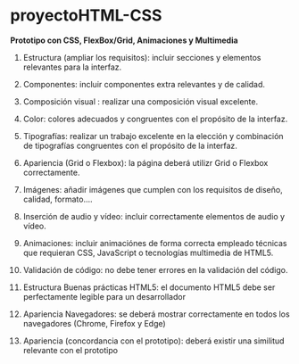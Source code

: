 # proyectoHTML-CSS

**Prototipo con CSS, FlexBox/Grid, Animaciones y Multimedia**

1. Estructura (ampliar los requisitos): incluir secciones y elementos relevantes para la interfaz.

2. Componentes:	incluir componentes extra  relevantes y de calidad.

3. Composición visual	: realizar una composición visual excelente.

4. Color: colores  adecuados y congruentes con el propósito de la interfaz.

5. Tipografías: realizar un trabajo excelente en la elección y combinación de tipografías congruentes con el propósito de la interfaz.

6. Apariencia (Grid o Flexbox):	la página deberá utilizr  Grid o Flexbox correctamente.

7. Imágenes: añadir imágenes que cumplen con los requisitos de diseño, calidad, formato….

8. Inserción de audio y vídeo: incluir correctamente elementos de audio y vídeo.

9. Animaciones: incluir animaciónes de forma correcta empleado técnicas que requieran CSS, JavaScript o tecnologías multimedia de HTML5.

10. Validación de código: no debe tener errores en la validación del código.

11. Estructura Buenas prácticas HTML5: el documento HTML5 debe ser perfectamente legible para un desarrollador

12. Apariencia Navegadores: se deberá mostrar correctamente en todos los navegadores (Chrome, Firefox y Edge)

13. Apariencia (concordancia con el prototipo):	deberá existir una similitud relevante con el prototipo
